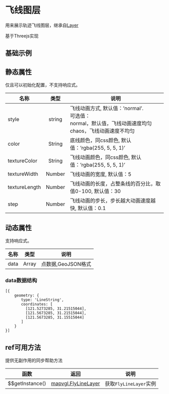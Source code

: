 # 飞线图层
用来展示轨迹飞线图层，继承自[Layer](https://mapv.baidu.com/gl/docs/Layer.html)

基于Threejs实现

## 基础示例

<vuep template="#example"></vuep>

<script v-pre type="text/x-template" id="example">

  <template>
    <div class="bmap-page-container">
      <el-bmap vid="bmapDemo" :zoom="zoom" :center="center" class="bmap-demo">
        <el-bmapv-view>
            <el-bmapv-fly-line-layer :color="color" :texture-color="'#000'" :texture-width="40" :data="data"></el-bmapv-fly-line-layer>
        </el-bmapv-view>
      </el-bmap>
    </div>
  </template>

  <style>
    .bmap-demo {
      height: 300px;
    }
  </style>

  <script>
  
    module.exports = {
      name: 'bmap-page',
      data() {
        
        return {
          count: 1,
          zoom: 14,
          center: [121.5273285, 31.21515044],
          color: 'rgba(232,33,242,1)',
          data: [{
              geometry: {
                  type: 'LineString',
                  coordinates: [
                    [121.5273285, 31.21515044],
                    [121.5673285, 31.21515044],
                    [121.5673285, 31.15515044]
                  ],
              },
              properties: {
              },
              }]
        };
      },
      mounted(){
      },
      methods: {
      }
    };
  </script>

</script>


## 静态属性
仅且可以初始化配置，不支持响应式。

名称 | 类型 | 说明
---|:---:|---
style | string | 飞线动画方式, 默认值：’normal’. <br/> 可选值：<br/> normal，默认值，飞线动画速度均匀 <br/> chaos，飞线动画速度不均匀
color | String | 底线颜色，同css颜色, 默认值：’rgba(255, 5, 5, 1)’
textureColor | String | 飞线动画颜色，同css颜色, 默认值：’rgba(255, 5, 5, 1)’
textureWidth | Number | 飞线动画的宽度, 默认值：5
textureLength | Number | 飞线动画的长度，占整条线的百分比，取值0-100, 默认值：30
step | Number | 飞线动画的步长，步长越大动画速度越快, 默认值：0.1

## 动态属性
支持响应式。

名称 | 类型 | 说明
---|---|---|
data | Array  | 点数据,GeoJSON格式
                         
### data数据结构
```
[{
    geometry: {
       type: 'LineString',
       coordinates: [
         [121.5273285, 31.21515044],
         [121.5673285, 31.21515044],
         [121.5673285, 31.15515044]
       ]
    }
}]
```

## ref可用方法
提供无副作用的同步帮助方法

函数 | 返回 | 说明
---|---|---|
$$getInstance() | [mapvgl.FlyLineLayer](https://mapv.baidu.com/gl/docs/FlyLineLayer.html) | 获取`FlyLineLayer`实例
